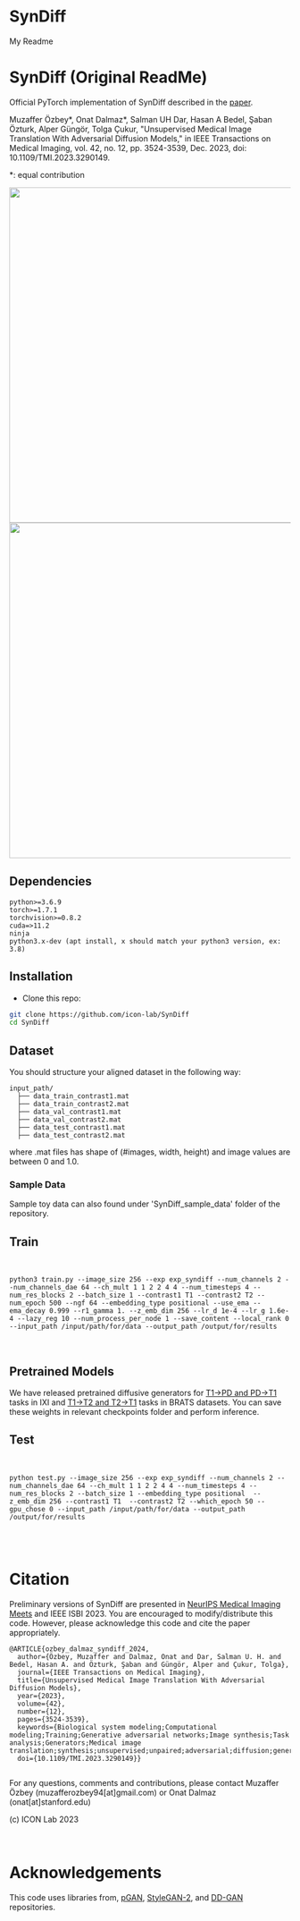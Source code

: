# SynDiff 

My Readme


# SynDiff (Original ReadMe)

Official PyTorch implementation of SynDiff described in the [paper](https://ieeexplore.ieee.org/document/10167641).

Muzaffer Özbey*, Onat Dalmaz*, Salman UH Dar, Hasan A Bedel, Şaban Özturk, Alper Güngör, Tolga Çukur, "Unsupervised Medical Image Translation With Adversarial Diffusion Models," in IEEE Transactions on Medical Imaging, vol. 42, no. 12, pp. 3524-3539, Dec. 2023, doi: 10.1109/TMI.2023.3290149.

*: equal contribution

<img src="./figures/adv_diff.png" width="600px">

<img src="./figures/syndiff.png" width="600px">

## Dependencies

```
python>=3.6.9
torch>=1.7.1
torchvision>=0.8.2
cuda=>11.2
ninja
python3.x-dev (apt install, x should match your python3 version, ex: 3.8)
```

## Installation
- Clone this repo:
```bash
git clone https://github.com/icon-lab/SynDiff
cd SynDiff
```

## Dataset
You should structure your aligned dataset in the following way:



```
input_path/
  ├── data_train_contrast1.mat
  ├── data_train_contrast2.mat
  ├── data_val_contrast1.mat
  ├── data_val_contrast2.mat
  ├── data_test_contrast1.mat
  ├── data_test_contrast2.mat
```

where .mat files has shape of (#images, width, height) and image values are between 0 and 1.0. 
### Sample Data
Sample toy data can also found under 'SynDiff_sample_data' folder of the repository. 



## Train

<br />

```
python3 train.py --image_size 256 --exp exp_syndiff --num_channels 2 --num_channels_dae 64 --ch_mult 1 1 2 2 4 4 --num_timesteps 4 --num_res_blocks 2 --batch_size 1 --contrast1 T1 --contrast2 T2 --num_epoch 500 --ngf 64 --embedding_type positional --use_ema --ema_decay 0.999 --r1_gamma 1. --z_emb_dim 256 --lr_d 1e-4 --lr_g 1.6e-4 --lazy_reg 10 --num_process_per_node 1 --save_content --local_rank 0 --input_path /input/path/for/data --output_path /output/for/results
```

<br />

## Pretrained Models
We have released pretrained diffusive generators for [T1->PD and PD->T1](https://drive.google.com/file/d/1Hfvnz29NaTFqPMX6RGaEv4Qnt8HeoxZz/view?usp=sharing) tasks in IXI and [T1->T2 and T2->T1](https://drive.google.com/file/d/1zGzZPVY-Xp2Flc7GicOD7s4taxcjwCsn/view?usp=sharing) tasks in BRATS datasets. You can save these weights in relevant checkpoints folder and perform inference.

## Test

<br />

```
python test.py --image_size 256 --exp exp_syndiff --num_channels 2 --num_channels_dae 64 --ch_mult 1 1 2 2 4 4 --num_timesteps 4 --num_res_blocks 2 --batch_size 1 --embedding_type positional  --z_emb_dim 256 --contrast1 T1  --contrast2 T2 --which_epoch 50 --gpu_chose 0 --input_path /input/path/for/data --output_path /output/for/results
```

<br />
<br />


# Citation
Preliminary versions of SynDiff are presented in [NeurIPS Medical Imaging Meets](https://www.cse.cuhk.edu.hk/~qdou/public/medneurips2022/105.pdf) and IEEE ISBI 2023.
You are encouraged to modify/distribute this code. However, please acknowledge this code and cite the paper appropriately.
```
@ARTICLE{ozbey_dalmaz_syndiff_2024,
  author={Özbey, Muzaffer and Dalmaz, Onat and Dar, Salman U. H. and Bedel, Hasan A. and Özturk, Şaban and Güngör, Alper and Çukur, Tolga},
  journal={IEEE Transactions on Medical Imaging}, 
  title={Unsupervised Medical Image Translation With Adversarial Diffusion Models}, 
  year={2023},
  volume={42},
  number={12},
  pages={3524-3539},
  keywords={Biological system modeling;Computational modeling;Training;Generative adversarial networks;Image synthesis;Task analysis;Generators;Medical image translation;synthesis;unsupervised;unpaired;adversarial;diffusion;generative},
  doi={10.1109/TMI.2023.3290149}}


```
For any questions, comments and contributions, please contact Muzaffer Özbey (muzafferozbey94[at]gmail.com) or Onat Dalmaz (onat[at]stanford.edu) <br />

(c) ICON Lab 2023

<br />

# Acknowledgements

This code uses libraries from, [pGAN](https://github.com/icon-lab/pGAN-cGAN), [StyleGAN-2](https://github.com/NVlabs/stylegan2), and [DD-GAN](https://github.com/NVlabs/denoising-diffusion-gan) repositories.
